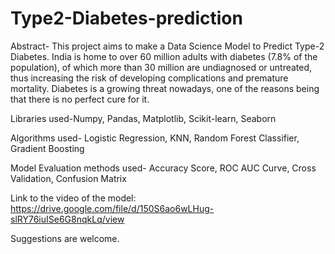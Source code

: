 # Type2-Diabetes-prediction
Abstract-
This project aims to make a Data Science Model to Predict Type-2 Diabetes. 
India is home to over 60 million adults with diabetes (7.8% of the population), of which more than 30 million are undiagnosed or untreated, thus increasing the risk of developing complications and premature mortality. Diabetes is a growing threat nowadays, one of the reasons being that there is no perfect cure for it. 

Libraries used-Numpy, Pandas, Matplotlib, Scikit-learn, Seaborn

Algorithms used- Logistic Regression, KNN, Random Forest Classifier, Gradient Boosting

Model Evaluation methods used- Accuracy Score, ROC AUC Curve, Cross Validation, Confusion Matrix

Link to the video of the model: https://drive.google.com/file/d/150S6ao6wLHug-slRY76iuISe6G8nqkLq/view

Suggestions are welcome.



